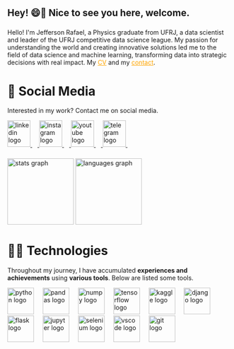 <h2 align="left">Hey! 😄👋 Nice to see you here, welcome.</h2>

###

<p>
Hello! I'm Jefferson Rafael, a Physics graduate from UFRJ, a data scientist and leader of the UFRJ competitive data science league. My passion for understanding the world and creating innovative solutions led me to the field of data science and machine learning, transforming data into strategic decisions with real impact. My <a href="https://github.com/jeffersonrafael" target="_blank" style="color: orange; text-decoration: underline;">CV</a> and my <a href="https://linktr.ee/jefferson_rafael" target="_blank" style="color: orange; text-decoration: underline;">contact</a>.
</p>

###

# 📱 **Social Media**

Interested in my work? Contact me on social media.

<div align="left">
  <a href="https://www.linkedin.com/in/jefferson-rafael" target="_blank">
    <img src="https://raw.githubusercontent.com/maurodesouza/profile-readme-generator/master/src/assets/icons/social/linkedin/default.svg" width="52" height="60" alt="linkedin logo">
    <img width="12">
  </a>
  
  <a href="https://www.instagram.com/jeffersonrafa_/" target="_blank">
    <img src="https://raw.githubusercontent.com/maurodesouza/profile-readme-generator/master/src/assets/icons/social/instagram/default.svg" width="52" height="60" alt="instagram logo">
    <img width="12">
  </a>
  
  <a href="https://www.youtube.com/@Gradiente_Descendente" target="_blank">
    <img src="https://raw.githubusercontent.com/maurodesouza/profile-readme-generator/master/src/assets/icons/social/youtube/default.svg" width="52" height="60" alt="youtube logo">
    <img width="12">
  </a>
  
  <a href="https://t.me/jefferson_rafael2" target="_blank">
    <img src="https://raw.githubusercontent.com/maurodesouza/profile-readme-generator/master/src/assets/icons/social/telegram/default.svg" width="52" height="60" alt="telegram logo">
    <img width="12">
  </a>
</div>

###

<div align="left">
  <img src="https://github-readme-stats.vercel.app/api?username=jeffersonrafael&hide_title=false&hide_rank=false&show_icons=true&include_all_commits=true&count_private=true&disable_animations=false&theme=jolly&locale=en&hide_border=true&order=1" height="150" alt="stats graph"  />
  <img src="https://github-readme-stats.vercel.app/api/top-langs?username=jeffersonrafael&locale=en&hide_title=false&layout=compact&card_width=320&langs_count=5&theme=jolly&hide_border=true&order=2" height="150" alt="languages graph"  />
</div>

###

# 👨‍💻 **Technologies**

Throughout my journey, I have accumulated **experiences and achievements** using **various tools**. Below are listed some tools.

<div align="left">
  <img src="https://cdn.jsdelivr.net/gh/devicons/devicon/icons/python/python-original.svg" height="60" alt="python logo">
  <img width="12">
  <img src="https://cdn.jsdelivr.net/gh/devicons/devicon/icons/pandas/pandas-original.svg" height="60" alt="pandas logo">
  <img width="12">
  <img src="https://cdn.jsdelivr.net/gh/devicons/devicon/icons/numpy/numpy-original.svg" height="60" alt="numpy logo">
  <img width="12">
  <img src="https://skillicons.dev/icons?i=tensorflow" height="60" alt="tensorflow logo">
  <img width="12">
  <img src="https://cdn.jsdelivr.net/gh/devicons/devicon/icons/kaggle/kaggle-original.svg" height="60" alt="kaggle logo">
  <img width="12">
  <img src="https://cdn.jsdelivr.net/gh/devicons/devicon/icons/django/django-plain.svg" height="60" alt="django logo">
  <img width="12">
  <img src="https://skillicons.dev/icons?i=flask" height="60" alt="flask logo">
  <img width="12">
  <img src="https://cdn.simpleicons.org/jupyter/F37626" height="60" alt="jupyter logo">
  <img width="12">
  <img src="https://skillicons.dev/icons?i=selenium" height="60" alt="selenium logo">
  <img width="12">
  <img src="https://skillicons.dev/icons?i=vscode" height="60" alt="vscode logo">
  <img width="12">
  <img src="https://cdn.jsdelivr.net/gh/devicons/devicon/icons/git/git-original.svg" height="60" alt="git logo">
</div>

###

<!---<img src="https://raw.githubusercontent.com/jeffersonrafael/jeffersonrafael/output/snake.svg" alt="Snake animation" />--->

###
